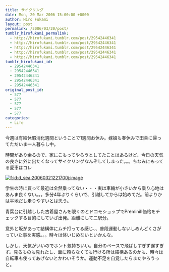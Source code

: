 ```yaml
---
title: サイクリング
date: Mon, 20 Mar 2006 15:00:00 +0000
author: Hiro Fukami
layout: post
permalink: /2006/03/20/post/
tumblr_hirofukami_permalink:
  - http://hirofukami.tumblr.com/post/29542446341
  - http://hirofukami.tumblr.com/post/29542446341
  - http://hirofukami.tumblr.com/post/29542446341
  - http://hirofukami.tumblr.com/post/29542446341
  - http://hirofukami.tumblr.com/post/29542446341
tumblr_hirofukami_id:
  - 29542446341
  - 29542446341
  - 29542446341
  - 29542446341
  - 29542446341
original_post_id:
  - 577
  - 577
  - 577
  - 577
  - 577
categories:
  - Life
---
```

<div class="section">
  <p>
    今週は有給休暇消化週間ということで1週間お休み。嫁娘も春休みで田舎に帰ってただいま一人暮らし中。
  </p>
  
  <p>
    時間があり余るので、家にこもってやろうとしてたことはあるけど、今日の天気の良さに外に出たくなってサイクリングなんぞしてしまった。。。ちなみにもってる愛車はコレ
  </p>
  
  <p>
    <a href="http://f.hatena.ne.jp/d_sea/20060321221700" class="hatena-fotolife" target="_blank"><img src="http://cdn-ak.f.st-hatena.com/images/fotolife/d/d_sea/20060321/20060321221700.jpg?w=830" alt="f:id:d_sea:20060321221700j:image" title="f:id:d_sea:20060321221700j:image" class="hatena-fotolife" data-recalc-dims="1" /></a>
  </p>
  
  <p>
    学生の時に買って最近は全然乗ってない・・・実は車輪が小さいから乗り心地はあんま良くない。。。多分4年ぶりくらいで、引越してからは始めてだ。前よりかは平地だし走りやすいとは思う。
  </p>
  
  <p>
    青葉台に引越しした古着屋さんを覗くのとドコモショップでPreminiII価格をチェックする目的にしていざ出発。距離にして二駅分。
  </p>
  
  <p>
    意外と坂があって結構体にムチ打ってる感じ、、普段運動しないしめんどくさがっていた事を実感。。。時々は体いじめないといかんな。
  </p>
  
  <p>
    しかし、天気がいいのでホント気持ちいい。自分のペースで飛ばしすぎず遅すぎず。見るものも見れたし、車に頼らなくても行ける所は結構あるのかも、時々は自転車も使ってあげないとかわいそうか。運動不足を自覚したらまたやろうっと。
  </p>
</div>